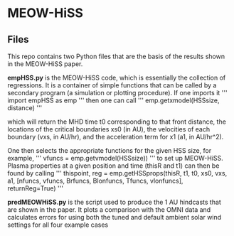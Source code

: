 # MEOW-HiSS

## Files
This repo contains two Python files that are the basis of the results shown in the MEOW-HiSS paper. 

**empHSS.py** is the MEOW-HiSS code, which is essentially the collection of regressions. It is a container of simple functions that can be called by a secondary program (a simulation or plotting procedure). If one imports it
'''
import empHSS as emp
'''
then one can call 
'''
emp.getxmodel(HSSsize, distance)
'''

which will return the MHD time t0 corresponding to that front distance, the locations of the critical boundaries xs0 (in AU), the velocities of each boundary (vxs, in AU/hr), and the acceleration term for x1 (a1, in AU/hr^2). 
 
One then selects the appropriate functions for the given HSS size, for example,
''' 
vfuncs = emp.getvmodel(HSSsize)) 
'''
to set up MEOW-HiSS. Plasma properties at a given position and time (thisR and t1) can then be found by calling
'''
thispoint, reg = emp.getHSSprops(thisR, t1, t0, xs0, vxs, a1, [nfuncs, vfuncs, Brfuncs, Blonfuncs, Tfuncs, vlonfuncs], returnReg=True)
'''

**predMEOWHiSS.py** is the script used to produce the 1 AU hindcasts that are shown in the paper. It plots a comparison with the OMNI data and calculates errors for using both the tuned and default ambient solar wind settings for all four example cases